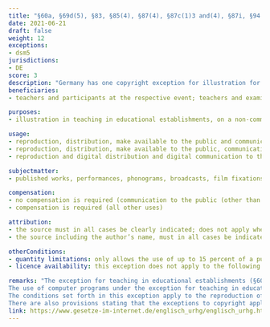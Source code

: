 ```yaml
---
title: "§60a, §69d(5), §83, §85(4), §87(4), §87c(1)3 and(4), §87i, §94 Urheberrechtsgesetz – UrhG"
date: 2021-06-21
draft: false
weight: 12
exceptions:
- dsm5
jurisdictions:
- DE
score: 3
description: "Germany has one copyright exception for illustration for teaching in educational establishments, with specific conditions for computer programs (§69d(5)). This exception falls under the scope of protection of Article 5 of the DSM Directive (§60a) but remote uses are subject to fewer conditions. In addition there is a provision stating that he conditions set forth in this exception apply to the use of databases protected by sui generis right (§87c(1)3 and (4)), as well as provisions stating that the exceptions to copyright apply to performances (§83), phonograms (§85(4)), broadcasts (§87(4)), press publications (§87i), film fixations (§94). " 
beneficiaries:
- teachers and participants at the respective event; teachers and examiners at the same educational establishment; third persons insofar as this serves the presentation of lessons or lectures or the results of tuition or training or learning outcomes at the educational establishment

purposes: 
- illustration in teaching in educational establishments, on a non-commercial basis

usage:
- reproduction, distribution, make available to the public and communication to the public (published works, performances, phonograms, broadcasts, film fixations, press publications)
- reproduction, distribution, make available to the public, communication to the public, translation, adaptation, arrangement and other modifications of a computer program, as well as the reproduction of the results thereof (computer programs)
- reproduction and digital distribution and digital communication to the public of a part of a database which is essential in terms of its nature or extent (databases protected by sui generis right)

subjectmatter:
- published works, performances, phonograms, broadcasts, film fixations, press publications, databases protected by sui generis right

compensation:
- no compensation is required (communication to the public (other than making the content available to the public) for the benefit of members of educational establishments and their families)
- compensation is required (all other uses)

attribution: 
- the source must in all cases be clearly indicated; does not apply where the source is neither named on the work used or when the work used is communicated nor otherwise known to the person authorised to make the reproduction or distribution or the examination purposes necessitate dispensing with indicating the source (reproductions)
- the source including the author’s name, must in all cases be indicated, unless this is not possible (communication to the public and digital uses)

otherConditions: 
- quantity limitations: only allows the use of up to 15 percent of a published work; works can however be used in their entirety if they are illustrations, individual articles from the same professional or scientific journal, other small-scale works and out-of-commerce works; computer programs may also be used in their entirety
- licence availability: this exception does not apply to the following uses on the condition that licences for such uses are easily available and traceable, they meet the needs and specificities of educational establishments and permit such uses: reproduction of a work by means of recording onto video or audio recording mediums or communication to the public of a work whilst it is being publicly recited, performed or presented; reproduction, distribution and communication to the public of a work in schools which is exclusively suitable, intended and labelled for teaching in schools; reproduction of graphic recordings of musical works to the extent that such reproduction is not required for making content available to the public for the purposes covered by the exception

remarks: "The exception for teaching in educational establishments (§60a) allows the reproduction, distribution, making available to the public or communication to the public of up to 15 percent of a published work, entire illustrations, individual articles from the same professional or scientific journal, other small-scale works and out-of-commerce works, for the purpose of illustration in teaching in educational establishments, on a non-commercial basis. This exception is for the benefit of teachers and participants at the respective event; teachers and examiners at the same educational establishment; and third persons insofar as this serves the presentation of lessons or lectures or the results of tuition or training or learning outcomes at the educational establishment. This exception does not apply to the following uses, on the condition that licences for such uses are easily available and traceable, they meet the needs and specificities of educational establishments and permit such uses: reproduction of a work by means of recording onto video or audio recording mediums or communication to the public of a work whilst it is being publicly recited, performed or presented; reproduction, distribution and communication to the public of a work in schools which is exclusively suitable, intended and labelled for teaching in schools; reproduction of graphic recordings of musical works to the extent that such reproduction is not required for making content available to the public for the purposes covered by the exception. There's a provision stating that, where works are used in secure electronic environments for the purposes covered by the exception (except for third persons) in EU or EEA countries, such use is deemed only to have been effected in the Member State or Contracting Party in which the educational establishment is domiciled. The act of communication to the public (other than making the content available to the public) for the benefit of members of educational establishments and their families for the purposes covered by the provision, is not subject to compensation; all other uses are subject to compensation (§60h(2)1). <br />
The use of computer programs under the exception for teaching in educational establishments is subject to further conditions (§69d(5)): digital uses must take place under the responsibility of an educational establishment on its premises, at other locations or in a secure electronic environment; computer programs may be used in their entirety; computer programs may be subject to translation, adaptation, arrangement and other modifications of a computer program, as well as the reproduction of the results thereof. <br />
The conditions set forth in this exception apply to the reproduction of a qualitatively or quantitatively substantial part of a database protected by sui generis right, as well as to the digital distribution and digital communication to the public of a part of a database, which is essential in terms of its nature or extent, for the purpose of illustration in teaching in educational establishments (§87c(1)3 and (4)). <br />
There are also provisions stating that the exceptions to copyright apply to performances (§83), phonograms (§85(4)), broadcasts (§87(4)), press publications (§87i) and film fixations (§94)."
link: https://www.gesetze-im-internet.de/englisch_urhg/englisch_urhg.html
---
```


